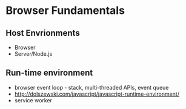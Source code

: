# Browser Fundamentals

## Host Envrionments
- Browser
- Server/Node.js

## Run-time environment
- browser event loop - stack, multi-threaded APIs, event queue
- http://dolszewski.com/javascript/javascript-runtime-environment/
- service worker
